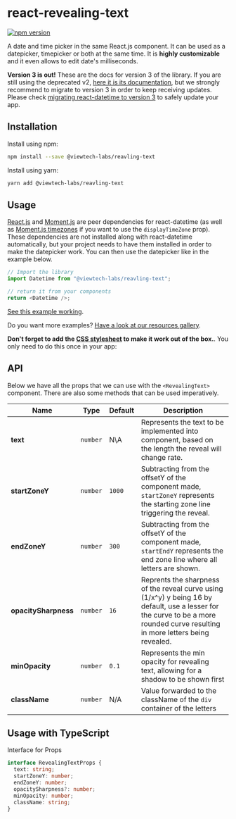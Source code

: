 # react-revealing-text

[![npm version](https://badge.fury.io/js/react-revealing-text.svg)](http://badge.fury.io/js/react-revealing-text)

A date and time picker in the same React.js component. It can be used as a datepicker, timepicker or both at the same time. It is **highly customizable** and it even allows to edit date's milliseconds.

**Version 3 is out!** These are the docs for version 3 of the library. If you are still using the deprecated v2, [here it is its documentation](https://github.com/arqex/react-datetime/blob/2a83208452ac5e41c43fea31ef47c65efba0bb56/README.md), but we strongly recommend to migrate to version 3 in order to keep receiving updates. Please check [migrating react-datetime to version 3](migrateToV3.md) to safely update your app.

## Installation

Install using npm:

```sh
npm install --save @viewtech-labs/reavling-text
```

Install using yarn:

```sh
yarn add @viewtech-labs/reavling-text
```

## Usage

[React.js](http://facebook.github.io/react/) and [Moment.js](http://momentjs.com/) are peer dependencies for react-datetime (as well as [Moment.js timezones](https://momentjs.com/timezone/) if you want to use the `displayTimeZone` prop). These dependencies are not installed along with react-datetime automatically, but your project needs to have them installed in order to make the datepicker work. You can then use the datepicker like in the example below.

```ts
// Import the library
import Datetime from "@viewtech-labs/reavling-text";

// return it from your components
return <Datetime />;
```

[See this example working](https://codesandbox.io/s/boring-dew-uzln3).

Do you want more examples? [Have a look at our resources gallery](resources.md).

**Don't forget to add the [CSS stylesheet](https://github.com/arqex/react-datetime/blob/master/css/react-datetime.css) to make it work out of the box.**. You only need to do this once in your app:

## API

Below we have all the props that we can use with the `<RevealingText>` component. There are also some methods that can be used imperatively.

| Name                 | Type     | Default | Description                                                                                                                                                                     |
| -------------------- | -------- | ------- | ------------------------------------------------------------------------------------------------------------------------------------------------------------------------------- |
| **text**             | `number` | N\A     | Represents the text to be implemented into component, based on the length the reveal will change rate.                                                                          |
| **startZoneY**       | `number` | `1000`  | Subtracting from the offsetY of the component made, `startZoneY` represents the starting zone line triggering the reveal.                                                       |
| **endZoneY**         | `number` | `300`   | Subtracting from the offsetY of the component made, `startEndY` represents the end zone line where all letters are shown.                                                       |
| **opacitySharpness** | `number` | `16`    | Reprents the sharpness of the reveal curve using (1/x^y) y being 16 by default, use a lesser for the curve to be a more rounded curve resulting in more letters being revealed. |
| **minOpacity**       | `number` | `0.1`   | Represents the min opacity for revealing text, allowing for a shadow to be shown first                                                                                          |
| **className**        | `number` | N/A     | Value forwarded to the className of the `div` container of the letters                                                                                                          |

## Usage with TypeScript

Interface for Props

```ts
interface RevealingTextProps {
  text: string;
  startZoneY: number;
  endZoneY: number;
  opacitySharpness?: number;
  minOpacity: number;
  className: string;
}
```
